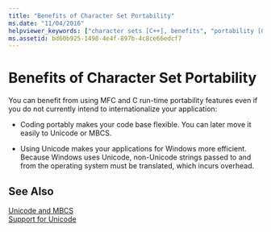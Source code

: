 ```yaml
---
title: "Benefits of Character Set Portability"
ms.date: "11/04/2016"
helpviewer_keywords: ["character sets [C++], benefits", "portability [C++], character sets"]
ms.assetid: bd60b925-1498-4e4f-897b-4c8ce66edcf7
---
```

# Benefits of Character Set Portability

You can benefit from using MFC and C run-time portability features even if you do not currently intend to internationalize your application:

- Coding portably makes your code base flexible. You can later move it easily to Unicode or MBCS.

- Using Unicode makes your applications for Windows more efficient. Because Windows uses Unicode, non-Unicode strings passed to and from the operating system must be translated, which incurs overhead.

## See Also

[Unicode and MBCS](../text/unicode-and-mbcs.md)<br/>
[Support for Unicode](../text/support-for-unicode.md)